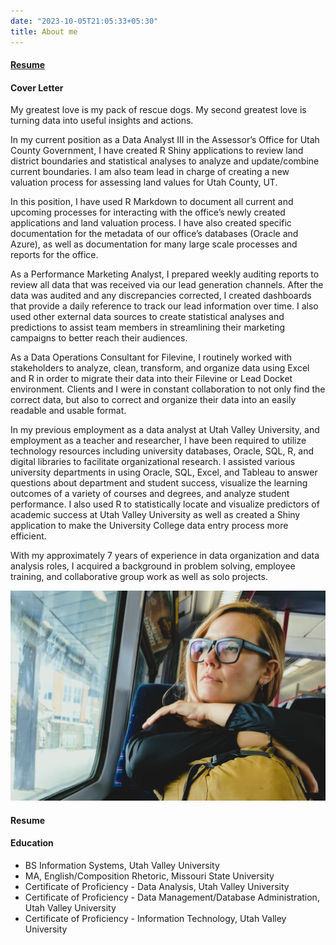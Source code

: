 ```yaml
---
date: "2023-10-05T21:05:33+05:30"
title: About me
---
```


#### [Resume](https://drive.google.com/file/d/18ovFEgYAbvRgCV6bSXoh5qDJXX_6cfYU/view?usp=sharing "Follow for my resume!")

#### Cover Letter

My greatest love is my pack of rescue dogs. My second greatest love is turning data into useful insights and actions.

In my current position as a Data Analyst III in the Assessor’s Office for Utah County Government, I have created R Shiny applications to review land district boundaries and statistical analyses to analyze and update/combine current boundaries. I am also team lead in charge of creating a new valuation process for assessing land values for Utah County, UT.

In this position, I have used R Markdown to document all current and upcoming processes for interacting with the office’s newly created applications and land valuation process. I have also created specific documentation for the metadata of our office’s databases (Oracle and Azure), as well as documentation for many large scale processes and reports for the office.

As a Performance Marketing Analyst, I prepared weekly auditing reports to review all data that was received via our lead generation channels. After the data was audited and any discrepancies corrected, I created dashboards that provide a daily reference to track our lead information over time. I also used other external data sources to create statistical analyses and predictions to assist team members in streamlining their marketing campaigns to better reach their audiences.

As a Data Operations Consultant for Filevine, I routinely worked with stakeholders to analyze, clean, transform, and organize data using Excel and R in order to migrate their data into their Filevine or Lead Docket environment. Clients and I were in constant collaboration to not only find the correct data, but also to correct and organize their data into an easily readable and usable format.

In my previous employment as a data analyst at Utah Valley University, and employment as a teacher and researcher, I have been required to utilize technology resources including university databases, Oracle, SQL, R, and digital libraries to facilitate organizational research. I assisted various university departments in using Oracle, SQL, Excel, and Tableau to answer questions about department and student success, visualize the learning outcomes of a variety of courses and degrees, and analyze student performance. I also used R to statistically locate and visualize predictors of academic success at Utah Valley University as well as created a Shiny application to make the University College data entry process more efficient.

With my approximately 7 years of experience in data organization and data analysis roles, I acquired a background in problem solving, employee training, and collaborative group work as well as solo projects.

![This is me](Me_TrainFr2.jpg)

#### Resume

#### Education

-   BS Information Systems, Utah Valley University
-   MA, English/Composition Rhetoric, Missouri State University
-   Certificate of Proficiency - Data Analysis, Utah Valley University
-   Certificate of Proficiency - Data Management/Database Administration, Utah Valley University
-   Certificate of Proficiency - Information Technology, Utah Valley University
